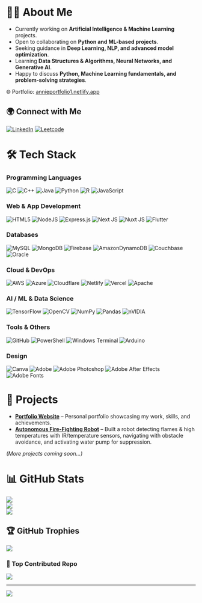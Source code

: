 # 👩‍💻 About Me
- Currently working on **Artificial Intelligence & Machine Learning** projects. 
- Open to collaborating on **Python and ML-based projects**.
- Seeking guidance in **Deep Learning, NLP, and advanced model optimization**. 
- Learning **Data Structures & Algorithms, Neural Networks, and Generative AI**.
- Happy to discuss **Python, Machine Learning fundamentals, and problem-solving strategies**.

🌐 Portfolio: [annieportfolio1.netlify.app](https://annieportfolio1.netlify.app/)  


## 🌍 Connect with Me
[![LinkedIn](https://img.shields.io/badge/LinkedIn-%230077B5.svg?logo=linkedin&logoColor=white)](https://www.linkedin.com/in/annie-mahajan-1v7i0v4u/) 
[![Leetcode](https://img.shields.io/badge/Leetcode-%23FFA116.svg?logo=leetcode&logoColor=white)](https://leetcode.com/u/AnnieMahajan/) 


# 🛠️ Tech Stack

### Programming Languages  
![C](https://img.shields.io/badge/c-%2300599C.svg?style=for-the-badge&logo=c&logoColor=white) 
![C++](https://img.shields.io/badge/c++-%2300599C.svg?style=for-the-badge&logo=c%2B%2B&logoColor=white) 
![Java](https://img.shields.io/badge/java-%23ED8B00.svg?style=for-the-badge&logo=openjdk&logoColor=white) 
![Python](https://img.shields.io/badge/python-3670A0?style=for-the-badge&logo=python&logoColor=ffdd54) 
![R](https://img.shields.io/badge/r-%23276DC3.svg?style=for-the-badge&logo=r&logoColor=white) 
![JavaScript](https://img.shields.io/badge/javascript-%23323330.svg?style=for-the-badge&logo=javascript&logoColor=%23F7DF1E) 

### Web & App Development  
![HTML5](https://img.shields.io/badge/html5-%23E34F26.svg?style=for-the-badge&logo=html5&logoColor=white) 
![NodeJS](https://img.shields.io/badge/node.js-6DA55F?style=for-the-badge&logo=node.js&logoColor=white) 
![Express.js](https://img.shields.io/badge/express.js-%23404d59.svg?style=for-the-badge&logo=express&logoColor=%2361DAFB) 
![Next JS](https://img.shields.io/badge/Next-black?style=for-the-badge&logo=next.js&logoColor=white) 
![Nuxt JS](https://img.shields.io/badge/Nuxt-002E3B?style=for-the-badge&logo=nuxt.js&logoColor=#00DC82) 
![Flutter](https://img.shields.io/badge/Flutter-%2302569B.svg?style=for-the-badge&logo=Flutter&logoColor=white) 

### Databases  
![MySQL](https://img.shields.io/badge/mysql-4479A1.svg?style=for-the-badge&logo=mysql&logoColor=white) 
![MongoDB](https://img.shields.io/badge/MongoDB-%234ea94b.svg?style=for-the-badge&logo=mongodb&logoColor=white) 
![Firebase](https://img.shields.io/badge/firebase-a08021?style=for-the-badge&logo=firebase&logoColor=ffcd34) 
![AmazonDynamoDB](https://img.shields.io/badge/Amazon%20DynamoDB-4053D6?style=for-the-badge&logo=Amazon%20DynamoDB&logoColor=white) 
![Couchbase](https://img.shields.io/badge/Couchbase-EA2328?style=for-the-badge&logo=couchbase&logoColor=white) 
![Oracle](https://img.shields.io/badge/Oracle-F80000?style=for-the-badge&logo=oracle&logoColor=white) 

### Cloud & DevOps  
![AWS](https://img.shields.io/badge/AWS-%23FF9900.svg?style=for-the-badge&logo=amazon-aws&logoColor=white) 
![Azure](https://img.shields.io/badge/azure-%230072C6.svg?style=for-the-badge&logo=microsoftazure&logoColor=white) 
![Cloudflare](https://img.shields.io/badge/Cloudflare-F38020?style=for-the-badge&logo=Cloudflare&logoColor=white) 
![Netlify](https://img.shields.io/badge/netlify-%23000000.svg?style=for-the-badge&logo=netlify&logoColor=#00C7B7) 
![Vercel](https://img.shields.io/badge/vercel-%23000000.svg?style=for-the-badge&logo=vercel&logoColor=white) 
![Apache](https://img.shields.io/badge/apache-%23D42029.svg?style=for-the-badge&logo=apache&logoColor=white) 

### AI / ML & Data Science  
![TensorFlow](https://img.shields.io/badge/TensorFlow-%23FF6F00.svg?style=for-the-badge&logo=TensorFlow&logoColor=white) 
![OpenCV](https://img.shields.io/badge/opencv-%23white.svg?style=for-the-badge&logo=opencv&logoColor=white) 
![NumPy](https://img.shields.io/badge/numpy-%23013243.svg?style=for-the-badge&logo=numpy&logoColor=white) 
![Pandas](https://img.shields.io/badge/pandas-%23150458.svg?style=for-the-badge&logo=pandas&logoColor=white) 
![nVIDIA](https://img.shields.io/badge/nVIDIA-%2376B900.svg?style=for-the-badge&logo=nVIDIA&logoColor=white) 

### Tools & Others  
![GitHub](https://img.shields.io/badge/github-%23121011.svg?style=for-the-badge&logo=github&logoColor=white) 
![PowerShell](https://img.shields.io/badge/PowerShell-%235391FE.svg?style=for-the-badge&logo=powershell&logoColor=white) 
![Windows Terminal](https://img.shields.io/badge/Windows%20Terminal-%234D4D4D.svg?style=for-the-badge&logo=windows-terminal&logoColor=white) 
![Arduino](https://img.shields.io/badge/-Arduino-00979D?style=for-the-badge&logo=Arduino&logoColor=white) 

### Design  
![Canva](https://img.shields.io/badge/Canva-%2300C4CC.svg?style=for-the-badge&logo=Canva&logoColor=white) 
![Adobe](https://img.shields.io/badge/adobe-%23FF0000.svg?style=for-the-badge&logo=adobe&logoColor=white) 
![Adobe Photoshop](https://img.shields.io/badge/adobe%20photoshop-%2331A8FF.svg?style=for-the-badge&logo=adobe%20photoshop&logoColor=white) 
![Adobe After Effects](https://img.shields.io/badge/Adobe%20After%20Effects-9999FF.svg?style=for-the-badge&logo=Adobe%20After%20Effects&logoColor=white) 
![Adobe Fonts](https://img.shields.io/badge/Adobe%20Fonts-000B1D.svg?style=for-the-badge&logo=Adobe%20Fonts&logoColor=white) 


# 🚀 Projects   
- **[Portfolio Website](https://annieportfolio1.netlify.app/)** – Personal portfolio showcasing my work, skills, and achievements.
- **[Autonomous Fire-Fighting Robot](#)** – Built a robot detecting flames & high temperatures with IR/temperature sensors, navigating with obstacle avoidance, and activating water pump for suppression. 

*(More projects coming soon...)*  


# 📊 GitHub Stats
![](https://github-readme-stats.vercel.app/api?username=AnnieMahajan454&theme=dark&hide_border=false&include_all_commits=false&count_private=false)<br/>
![](https://nirzak-streak-stats.vercel.app/?user=AnnieMahajan454&theme=dark&hide_border=false)<br/>
![](https://github-readme-stats.vercel.app/api/top-langs/?username=AnnieMahajan454&theme=dark&hide_border=false&include_all_commits=false&count_private=false&layout=compact)

## 🏆 GitHub Trophies
![](https://github-profile-trophy.vercel.app/?username=AnnieMahajan454&theme=radical&no-frame=false&no-bg=true&margin-w=4)

### 📌 Top Contributed Repo
![](https://github-contributor-stats.vercel.app/api?username=AnnieMahajan454&limit=5&theme=dark&combine_all_yearly_contributions=true)

---

[![](https://visitcount.itsvg.in/api?id=AnnieMahajan454&icon=0&color=0)](https://visitcount.itsvg.in)
